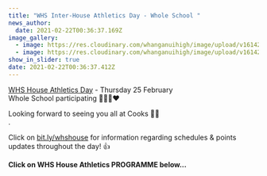 ```yaml
---
title: "WHS Inter-House Athletics Day - Whole School "
news_author:
  date: 2021-02-22T00:36:37.169Z
image_gallery:
  - image: https://res.cloudinary.com/whanganuihigh/image/upload/v1614202330/Events/WHS_Athletics_day_programme_1.jpg
  - image: https://res.cloudinary.com/whanganuihigh/image/upload/v1614202399/Events/WHS_Athletics_day_programme_2.jpg
show_in_slider: true
date: 2021-02-22T00:36:37.412Z
---
```

[WHS House Athletics Day](https://res.cloudinary.com/whanganuihigh/image/upload/v1613953868/newsletters/Inter_-_House_Athletics_Day_Thursday_25_March_2021.pdf) - Thursday 25 February  
Whole School participating  💚💛💙❤️ 

Looking forward to seeing you all at Cooks 🤗🤗  
.  

Click on [bit.ly/whshouse](https://sites.google.com/wanganuihigh.school.nz/whs-house-competitions-2018/home?fbclid=IwAR01laP974Vw5D6_i2ufYhiwRkeC7I5b2t1uvsilfU5bF9Wf26exqZczSZM) for information regarding schedules & points updates throughout the day! 👍  

**Click on WHS House Athletics PROGRAMME below...**